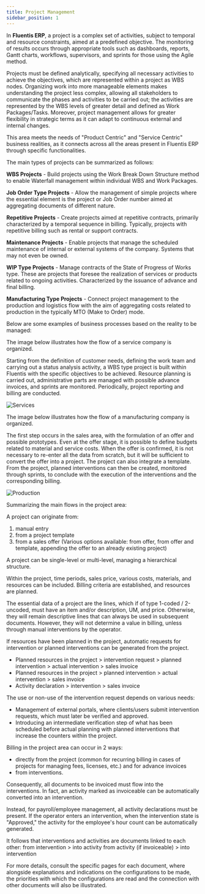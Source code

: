 ```yaml
---
title: Project Management
sidebar_position: 1
---
```


In **Fluentis ERP**, a project is a complex set of activities, subject to temporal and resource constraints, aimed at a predefined objective. The monitoring of results occurs through appropriate tools such as dashboards, reports, Gantt charts, workflows, supervisors, and sprints for those using the Agile method.

Projects must be defined analytically, specifying all necessary activities to achieve the objectives, which are represented within a project as WBS nodes. Organizing work into more manageable elements makes understanding the project less complex, allowing all stakeholders to communicate the phases and activities to be carried out; the activities are represented by the WBS levels of greater detail and defined as Work Packages/Tasks. Moreover, project management allows for greater flexibility in strategic terms as it can adapt to continuous external and internal changes.

This area meets the needs of "Product Centric" and "Service Centric" business realities, as it connects across all the areas present in Fluentis ERP through specific functionalities.

The main types of projects can be summarized as follows:

**WBS Projects** - Build projects using the Work Break Down Structure method to enable Waterfall management within individual WBS and Work Packages.

**Job Order Type Projects** - Allow the management of simple projects where the essential element is the project or Job Order number aimed at aggregating documents of different nature.

**Repetitive Projects** - Create projects aimed at repetitive contracts, primarily characterized by a temporal sequence in billing. Typically, projects with repetitive billing such as rental or support contracts.

**Maintenance Projects** - Enable projects that manage the scheduled maintenance of internal or external systems of the company. Systems that may not even be owned.

**WIP Type Projects** - Manage contracts of the State of Progress of Works type. These are projects that foresee the realization of services or products related to ongoing activities. Characterized by the issuance of advance and final billing.

**Manufacturing Type Projects** - Connect project management to the production and logistics flow with the aim of aggregating costs related to production in the typically MTO (Make to Order) mode.

Below are some examples of business processes based on the reality to be managed:

The image below illustrates how the flow of a service company is organized.

Starting from the definition of customer needs, defining the work team and carrying out a status analysis activity, a WBS type project is built within Fluentis with the specific objectives to be achieved. 
Resource planning is carried out, administrative parts are managed with possible advance invoices, and sprints are monitored. 
Periodically, project reporting and billing are conducted.

![Services](/img/it-it/project-management/projects/BPM_SERVIZI.jpg)

The image below illustrates how the flow of a manufacturing company is organized.

The first step occurs in the sales area, with the formulation of an offer and possible prototypes. Even at the offer stage, it is possible to define budgets related to material and service costs.
When the offer is confirmed, it is not necessary to re-enter all the data from scratch, but it will be sufficient to convert the offer into a project. The project can also integrate a template.
From the project, planned interventions can then be created, monitored through sprints, to conclude with the execution of the interventions and the corresponding billing.

![Production](/img/it-it/project-management/projects/BPM_PROD.jpg)

Summarizing the main flows in the project area:

A project can originate from:
1. manual entry
2. from a project template
3. from a sales offer (Various options available: from offer, from offer and template, appending the offer to an already existing project)

A project can be single-level or multi-level, managing a hierarchical structure.

Within the project, time periods, sales price, various costs, materials, and resources can be included. 
Billing criteria are established, and resources are planned.

The essential data of a project are the lines, which if of type 1-coded / 2-uncoded, must have an item and/or description, UM, and price. Otherwise, they will remain descriptive lines that can always be used in subsequent documents. However, they will not determine a value in billing, unless through manual interventions by the operator.

If resources have been planned in the project, automatic requests for intervention or planned interventions can be generated from the project.

- Planned resources in the project > intervention request > planned intervention > actual intervention > sales invoice
- Planned resources in the project > planned intervention > actual intervention > sales invoice
- Activity declaration > intervention > sales invoice

The use or non-use of the intervention request depends on various needs:
- Management of external portals, where clients/users submit intervention requests, which must later be verified and approved.
- Introducing an intermediate verification step of what has been scheduled before actual planning with planned interventions that increase the counters within the project.

Billing in the project area can occur in 2 ways:
- directly from the project (common for recurring billing in cases of projects for managing fees, licenses, etc.) and for advance invoices
- from interventions.

Consequently, all documents to be invoiced must flow into the interventions. In fact, an activity marked as invoiceable can be automatically converted into an intervention.

Instead, for payroll/employee management, all activity declarations must be present. If the operator enters an intervention, when the intervention state is "Approved," the activity for the employee's hour count can be automatically generated.

It follows that interventions and activities are documents linked to each other:
from intervention > into activity
from activity (if invoiceable) > into intervention

For more details, consult the specific pages for each document, where alongside explanations and indications on the configurations to be made, the priorities with which the configurations are read and the connection with other documents will also be illustrated.